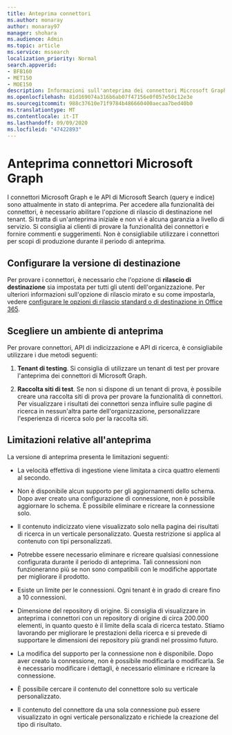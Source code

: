 ```yaml
---
title: Anteprima connettori
ms.author: monaray
author: monaray97
manager: shohara
ms.audience: Admin
ms.topic: article
ms.service: mssearch
localization_priority: Normal
search.appverid:
- BFB160
- MET150
- MOE150
description: Informazioni sull'anteprima dei connettori Microsoft Graph per Microsoft Search.
ms.openlocfilehash: 81d169074a316b6ab07f47156e0f057e50c12e3e
ms.sourcegitcommit: 988c37610e71f9784b486660400aecaa7bed40b0
ms.translationtype: MT
ms.contentlocale: it-IT
ms.lasthandoff: 09/09/2020
ms.locfileid: "47422893"
---
```

# <a name="microsoft-graph-connectors-preview"></a>Anteprima connettori Microsoft Graph

I connettori Microsoft Graph e le API di Microsoft Search (query e indice) sono attualmente in stato di anteprima. Per accedere alla funzionalità dei connettori, è necessario abilitare l'opzione di rilascio di destinazione nel tenant. Si tratta di un'anteprima iniziale e non vi è alcuna garanzia a livello di servizio. Si consiglia ai clienti di provare la funzionalità dei connettori e fornire commenti e suggerimenti. Non è consigliabile utilizzare i connettori per scopi di produzione durante il periodo di anteprima.

## <a name="set-up-targeted-release"></a>Configurare la versione di destinazione

Per provare i connettori, è necessario che l'opzione di **rilascio di destinazione** sia impostata per tutti gli utenti dell'organizzazione. Per ulteriori informazioni sull'opzione di rilascio mirato e su come impostarla, vedere [configurare le opzioni di rilascio standard o di destinazione in Office 365](https://docs.microsoft.com/office365/admin/manage/release-options-in-office-365?view=o365-worldwide).

## <a name="choose-a-preview-environment"></a>Scegliere un ambiente di anteprima

Per provare connettori, API di indicizzazione e API di ricerca, è consigliabile utilizzare i due metodi seguenti:

1. **Tenant di testing**.  Si consiglia di utilizzare un tenant di test per provare l'anteprima dei connettori di Microsoft Graph.

2. **Raccolta siti di test**. Se non si dispone di un tenant di prova, è possibile creare una raccolta siti di prova per provare la funzionalità di connettori. Per visualizzare i risultati dei connettori senza influire sulle pagine di ricerca in nessun'altra parte dell'organizzazione, personalizzare l'esperienza di ricerca solo per la raccolta siti.

## <a name="preview-limitations"></a>Limitazioni relative all'anteprima

La versione di anteprima presenta le limitazioni seguenti:

* La velocità effettiva di ingestione viene limitata a circa quattro elementi al secondo.

* Non è disponibile alcun supporto per gli aggiornamenti dello schema. Dopo aver creato una configurazione di connessione, non è possibile aggiornare lo schema. È possibile eliminare e ricreare la connessione solo.

* Il contenuto indicizzato viene visualizzato solo nella pagina dei risultati di ricerca in un verticale personalizzato. Questa restrizione si applica al contenuto con tipi personalizzati.

* Potrebbe essere necessario eliminare e ricreare qualsiasi connessione configurata durante il periodo di anteprima. Tali connessioni non funzioneranno più se non sono compatibili con le modifiche apportate per migliorare il prodotto.

* Esiste un limite per le connessioni. Ogni tenant è in grado di creare fino a 10 connessioni.

* Dimensione del repository di origine. Si consiglia di visualizzare in anteprima i connettori con un repository di origine di circa 200.000 elementi, in quanto questo è il limite della scala di ricerca testato. Stiamo lavorando per migliorare le prestazioni della ricerca e si prevede di supportare le dimensioni dei repository più grandi nel prossimo futuro.

* La modifica del supporto per la connessione non è disponibile. Dopo aver creato la connessione, non è possibile modificarla o modificarla. Se è necessario modificare i dettagli, è necessario eliminare e ricreare la connessione.

* È possibile cercare il contenuto del connettore solo su verticale personalizzato.

* Il contenuto del connettore da una sola connessione può essere visualizzato in ogni verticale personalizzato e richiede la creazione del tipo di risultato.
